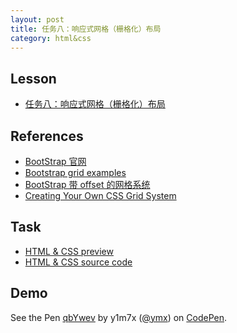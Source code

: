 ```yaml
---
layout: post
title: 任务八：响应式网格（栅格化）布局
category: html&css
---
```


## Lesson

* [任务八：响应式网格（栅格化）布局](http://ife.baidu.com/course/detail/id/96)

## References

* [BootStrap 官网](http://getbootstrap.com/)
* [Bootstrap grid examples](https://getbootstrap.com/examples/grid/)
* [BootStrap 带 offset 的网格系统](http://getbootstrap.com/2.3.2/scaffolding.html#gridSystem)
* [Creating Your Own CSS Grid System](http://j4n.co/blog/Creating-your-own-css-grid-system)


## Task

* [HTML & CSS preview](http://iymx.coding.me/ife/html/task08/index.html)
* [HTML & CSS source code](https://github.com/yangmaoxin/ife/blob/master/codes/html%26css/task08/index.html)

## Demo
<p data-height="265" data-theme-id="dark" data-slug-hash="qbYwev" data-default-tab="result" data-user="ymx" data-embed-version="2" data-pen-title="qbYwev" class="codepen">See the Pen <a href="http://codepen.io/ymx/pen/qbYwev/">qbYwev</a> by y1m7x (<a href="http://codepen.io/ymx">@ymx</a>) on <a href="http://codepen.io">CodePen</a>.</p>
<script async src="https://production-assets.codepen.io/assets/embed/ei.js"></script>